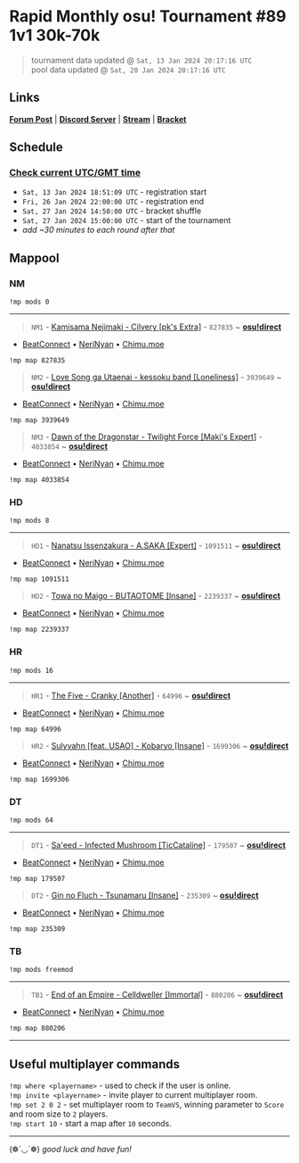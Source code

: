 # Rapid Monthly osu! Tournament #89 1v1 30k-70k

> tournament data updated @ `Sat, 13 Jan 2024 20:17:16 UTC`  
> pool data updated @ `Sat, 20 Jan 2024 20:17:16 UTC`

## Links

[**Forum Post**](https://osu.ppy.sh/community/forums/topics/1870417) | [**Discord Server**](https://discord.gg/9sKe7nF) | [**Stream**](https://www.twitch.tv/rapid_tournaments) | [**Bracket**](https://challonge.com/rmosutourney89)

## Schedule

### [**Check current UTC/GMT time**](https://www.utctime.net)

- `Sat, 13 Jan 2024 18:51:09 UTC` - registration start
- `Fri, 26 Jan 2024 22:00:00 UTC` - registration end
- `Sat, 27 Jan 2024 14:50:00 UTC` - bracket shuffle
- `Sat, 27 Jan 2024 15:00:00 UTC` - start of the tournament
- _add ~30 minutes to each round after that_


## Mappool


### NM

```
!mp mods 0
```

---


> `NM1` - [Kamisama Nejimaki - Cilvery [pk&#39;s Extra]](https://osu.ppy.sh/beatmapset/374900) - `827835` ~ [**osu!direct**](osu://b/827835)

- [BeatConnect](https://beatconnect.io/b/374900) • [NeriNyan](https://api.nerinyan.moe/d/374900) • [Chimu.moe](https://api.chimu.moe/v1/download/374900)

```
!mp map 827835
```


> `NM2` - [Love Song ga Utaenai - kessoku band [Loneliness]](https://osu.ppy.sh/beatmapset/1910004) - `3939649` ~ [**osu!direct**](osu://b/3939649)

- [BeatConnect](https://beatconnect.io/b/1910004) • [NeriNyan](https://api.nerinyan.moe/d/1910004) • [Chimu.moe](https://api.chimu.moe/v1/download/1910004)

```
!mp map 3939649
```


> `NM3` - [Dawn of the Dragonstar - Twilight Force [Maki&#39;s Expert]](https://osu.ppy.sh/beatmapset/1837608) - `4033854` ~ [**osu!direct**](osu://b/4033854)

- [BeatConnect](https://beatconnect.io/b/1837608) • [NeriNyan](https://api.nerinyan.moe/d/1837608) • [Chimu.moe](https://api.chimu.moe/v1/download/1837608)

```
!mp map 4033854
```


### HD

```
!mp mods 8
```

---


> `HD1` - [Nanatsu Issenzakura - A.SAKA [Expert]](https://osu.ppy.sh/beatmapset/513731) - `1091511` ~ [**osu!direct**](osu://b/1091511)

- [BeatConnect](https://beatconnect.io/b/513731) • [NeriNyan](https://api.nerinyan.moe/d/513731) • [Chimu.moe](https://api.chimu.moe/v1/download/513731)

```
!mp map 1091511
```


> `HD2` - [Towa no Maigo - BUTAOTOME [Insane]](https://osu.ppy.sh/beatmapset/1069288) - `2239337` ~ [**osu!direct**](osu://b/2239337)

- [BeatConnect](https://beatconnect.io/b/1069288) • [NeriNyan](https://api.nerinyan.moe/d/1069288) • [Chimu.moe](https://api.chimu.moe/v1/download/1069288)

```
!mp map 2239337
```


### HR

```
!mp mods 16
```

---


> `HR1` - [The Five - Cranky [Another]](https://osu.ppy.sh/beatmapset/18339) - `64996` ~ [**osu!direct**](osu://b/64996)

- [BeatConnect](https://beatconnect.io/b/18339) • [NeriNyan](https://api.nerinyan.moe/d/18339) • [Chimu.moe](https://api.chimu.moe/v1/download/18339)

```
!mp map 64996
```


> `HR2` - [Sulyvahn [feat. USAO] - Kobaryo [Insane]](https://osu.ppy.sh/beatmapset/787583) - `1699306` ~ [**osu!direct**](osu://b/1699306)

- [BeatConnect](https://beatconnect.io/b/787583) • [NeriNyan](https://api.nerinyan.moe/d/787583) • [Chimu.moe](https://api.chimu.moe/v1/download/787583)

```
!mp map 1699306
```


### DT

```
!mp mods 64
```

---


> `DT1` - [Sa&#39;eed - Infected Mushroom [TicCataline]](https://osu.ppy.sh/beatmapset/59972) - `179507` ~ [**osu!direct**](osu://b/179507)

- [BeatConnect](https://beatconnect.io/b/59972) • [NeriNyan](https://api.nerinyan.moe/d/59972) • [Chimu.moe](https://api.chimu.moe/v1/download/59972)

```
!mp map 179507
```


> `DT2` - [Gin no Fluch - Tsunamaru [Insane]](https://osu.ppy.sh/beatmapset/85721) - `235309` ~ [**osu!direct**](osu://b/235309)

- [BeatConnect](https://beatconnect.io/b/85721) • [NeriNyan](https://api.nerinyan.moe/d/85721) • [Chimu.moe](https://api.chimu.moe/v1/download/85721)

```
!mp map 235309
```


### TB

```
!mp mods freemod
```

---


> `TB1` - [End of an Empire - Celldweller [Immortal]](https://osu.ppy.sh/beatmapset/404844) - `880206` ~ [**osu!direct**](osu://b/880206)

- [BeatConnect](https://beatconnect.io/b/404844) • [NeriNyan](https://api.nerinyan.moe/d/404844) • [Chimu.moe](https://api.chimu.moe/v1/download/404844)

```
!mp map 880206
```


---


## Useful multiplayer commands

`!mp where <playername>` - used to check if the user is online.  
`!mp invite <playername>` - invite player to current multiplayer room.  
`!mp set 2 0 2` - set multiplayer room to `TeamVS`, winning parameter to `Score` and room size to `2` players.  
`!mp start 10` - start a map after `10` seconds.

---

(❁´◡`❁) _good luck and have fun!_
